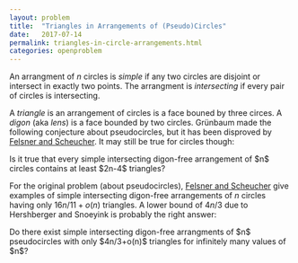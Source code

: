 ```yaml
---
layout: problem
title:  "Triangles in Arrangements of (Pseudo)Circles"
date:   2017-07-14
permalink: triangles-in-circle-arrangements.html
categories: openproblem
---
```

An arrangment of $n$ circles is *simple* if any two circles are disjoint or intersect in exactly two points.
The arrangment is *intersecting* if every pair of circles is intersecting.

A *triangle* is an arrangement of circles is a face bouned by three circes. A *digon* (aka *lens*) is a face bounded by two circles.  Grünbaum made the following conjecture about pseudocircles, but it has been disproved by
[Felsner and Scheucher][felsner-scheucher].  It may still be true for circles though:

<div class="problem">
  Is it true that every simple intersecting digon-free arrangement of $n$ circles contains at least $2n-4$ triangles?
</div>

For the original problem (about pseudocircles), [Felsner and Scheucher][felsner-scheucher] give examples of simple intersecting digon-free arrangements of $n$ circles having only $16n/11 + o(n)$ triangles.  A lower bound of $4n/3$ due to Hershberger and Snoeyink is probably the right answer:

<div class="problem">
  Do there exist simple intersecting digon-free arrangments of $n$ pseudocircles with only $4n/3+o(n)$ triangles for infinitely many values of $n$?
</div>


[felsner-scheucher]: http://www.ist.tugraz.at/scheucher/publ/fs-aptd-17.pdf
